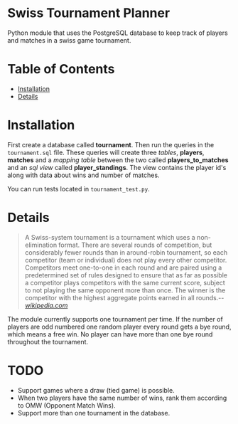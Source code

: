 # Swiss Tournament Planner

Python module that uses the PostgreSQL database to keep track of players and matches in a swiss game tournament.

# Table of Contents

- [Installation](#instalation)
- [Details](#hot_it_works)

# Installation <a id="instalation"></a>

First create a database called **tournament**. Then run the queries in the `tournament.sql` file.
These queries will create three *tables*, **players**,  **matches** and a *mapping table* between the two called **players_to_matches** and an *sql view* called **player_standings**.
The view contains the player id's along with data about wins and number of matches.

You can run tests located in `tournament_test.py`.

# Details



>A Swiss-system tournament is a tournament which uses a non-elimination format. There are several rounds of competition, but considerably fewer rounds than in around-robin tournament, so each competitor (team or individual) does not play every other competitor. Competitors meet one-to-one in each round and are paired using a predetermined set of rules designed to ensure that as far as possible a competitor plays competitors with the same current score, subject to not playing the same opponent more than once. The winner is the competitor with the highest aggregate points earned in all rounds.-- <cite>[wikipedia.com][1]</cite>

[1]:http://en.wikipedia.org/wiki/Swiss-system_tournament

The module currently supports one tournament per time.
If the number of players are odd numbered one random player every round gets a bye round, which means a free win.
No player can have more than one bye round throughout the tournament.

# TODO

- Support games where a draw (tied game) is possible.
- When two players have the same number of wins, rank them according to OMW (Opponent Match Wins).
- Support more than one tournament in the database.
